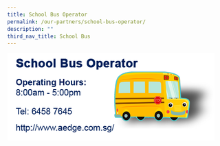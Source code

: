 ```yaml
---
title: School Bus Operator
permalink: /our-partners/school-bus-operator/
description: ""
third_nav_title: School Bus
---
```

![](/images/Bus.png)